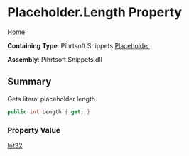 # Placeholder\.Length Property

[Home](../../../../README.md)

**Containing Type**: Pihrtsoft\.Snippets\.[Placeholder](../README.md)

**Assembly**: Pihrtsoft\.Snippets\.dll

## Summary

Gets literal placeholder length\.

```csharp
public int Length { get; }
```

### Property Value

[Int32](https://docs.microsoft.com/en-us/dotnet/api/system.int32)

